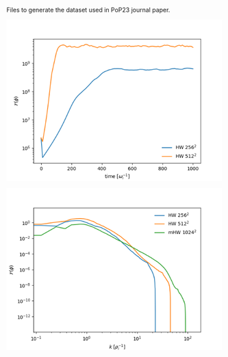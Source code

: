 Files to generate the dataset used in PoP23 journal paper.

![image info](./energy_vs_time.png)

![image info](./spectra.png)
